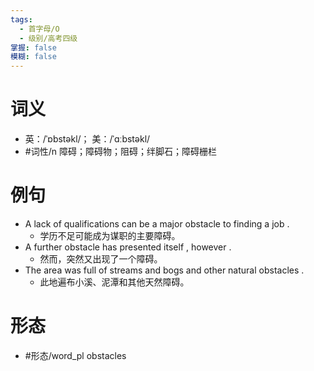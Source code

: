 ```yaml
---
tags:
  - 首字母/O
  - 级别/高考四级
掌握: false
模糊: false
---
```

# 词义
- 英：/ˈɒbstəkl/； 美：/ˈɑːbstəkl/
- #词性/n  障碍；障碍物；阻碍；绊脚石；障碍栅栏
# 例句
- A lack of qualifications can be a major obstacle to finding a job .
	- 学历不足可能成为谋职的主要障碍。
- A further obstacle has presented itself , however .
	- 然而，突然又出现了一个障碍。
- The area was full of streams and bogs and other natural obstacles .
	- 此地遍布小溪、泥潭和其他天然障碍。
# 形态
- #形态/word_pl obstacles
